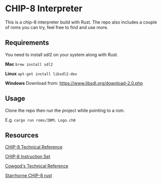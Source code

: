 # CHIP-8 Interpreter

This is a chip-8 interpreter build with Rust. The repo also includes a couple of roms you can try, feel free to find and use more.

## Requirements
You need to install sdl2 on your system along with Rust.

**Mac**
`brew install sdl2`

**Linux**
`apt-get install libsdl2-dev`

**Windows**
Download from: https://www.libsdl.org/download-2.0.php

## Usage

Clone the repo then run the project while pointing to a rom.

E.g. `cargo run roms/IBM\ Logo.ch8`

## Resources

[CHIP-8 Technical Reference](https://github.com/mattmikolay/chip-8/wiki/CHIP%E2%80%908-Technical-Reference#storage-in-memory)

[CHIP‐8 Instruction Set](https://github.com/mattmikolay/chip-8/wiki/CHIP%E2%80%908-Instruction-Set)

[Cowgod's Technical Reference](http://devernay.free.fr/hacks/chip8/C8TECH10.HTM#3.1)

[Starrhorne CHIP-8 rust](https://github.com/starrhorne/chip8-rust)
